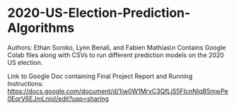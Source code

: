 # 2020-US-Election-Prediction-Algorithms
Authors: Ethan Soroko, Lynn Benali, and Fabien Mathias\n
Contains Google Colab files along with CSVs to run different prediction models on the 2020 US election.

Link to Google Doc containing Final Project Report and Running Instructions: https://docs.google.com/document/d/1iw0W1MrvC3QfLjS5FIcnNIqB5mwPe0EqrV6EJmLnjoI/edit?usp=sharing
